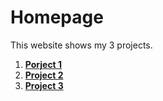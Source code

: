 # Homepage 

This website shows my 3 projects. <br>
  1. [**Porject 1**](https://cic-yuchen.readthedocs.io/en/latest/project_1.html)
  2. [**Project 2**](https://cic-yuchen.readthedocs.io/en/latest/project_2.html)
  3. [**Project 3**](https://cic-yuchen.readthedocs.io/en/latest/project_3.html)
